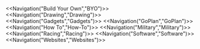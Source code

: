 <<Navigation("Build Your Own","BYO")>>
<<Navigation("Drawing","Drawing")>>
<<Navigation("Gadgets","Gadgets")>>
<<Navigation("GoPlan","GoPlan")>>
<<Navigation("How To","How-To")>>
<<Navigation("Military","Military")>>
<<Navigation("Racing","Racing")>>
<<Navigation("Software","Software")>>
<<Navigation("Websites","Websites")>>